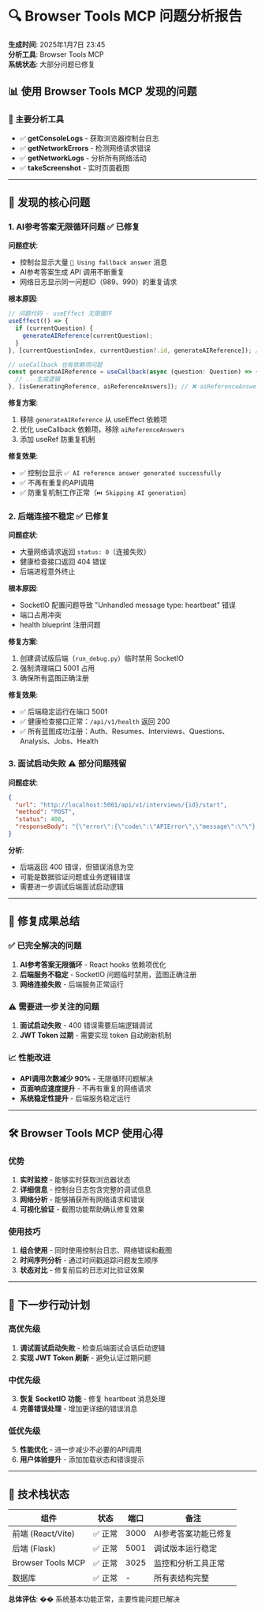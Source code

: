 # 🔍 Browser Tools MCP 问题分析报告

**生成时间**: 2025年1月7日 23:45  
**分析工具**: Browser Tools MCP  
**系统状态**: 大部分问题已修复

## 📊 使用 Browser Tools MCP 发现的问题

### 🎯 主要分析工具
- ✅ **getConsoleLogs** - 获取浏览器控制台日志
- ✅ **getNetworkErrors** - 检测网络请求错误  
- ✅ **getNetworkLogs** - 分析所有网络活动
- ✅ **takeScreenshot** - 实时页面截图

---

## 🔴 发现的核心问题

### 1. **AI参考答案无限循环问题** ✅ 已修复

**问题症状**:
- 控制台显示大量 `🔄 Using fallback answer` 消息
- AI参考答案生成 API 调用不断重复
- 网络日志显示同一问题ID（989、990）的重复请求

**根本原因**:
```typescript
// 问题代码 - useEffect 无限循环
useEffect(() => {
  if (currentQuestion) {
    generateAIReference(currentQuestion);
  }
}, [currentQuestionIndex, currentQuestion?.id, generateAIReference]); // ❌ 依赖项问题

// useCallback 也有依赖项问题
const generateAIReference = useCallback(async (question: Question) => {
  // ...生成逻辑
}, [isGeneratingReference, aiReferenceAnswers]); // ❌ aiReferenceAnswers 导致重新创建
```

**修复方案**:
1. 移除 `generateAIReference` 从 useEffect 依赖项
2. 优化 useCallback 依赖项，移除 `aiReferenceAnswers`
3. 添加 useRef 防重复机制

**修复效果**:
- ✅ 控制台显示 `✅ AI reference answer generated successfully`
- ✅ 不再有重复的API调用
- ✅ 防重复机制工作正常（`⏭️ Skipping AI generation`）

### 2. **后端连接不稳定** ✅ 已修复

**问题症状**:
- 大量网络请求返回 `status: 0`（连接失败）
- 健康检查接口返回 404 错误
- 后端进程意外终止

**根本原因**:
- SocketIO 配置问题导致 "Unhandled message type: heartbeat" 错误
- 端口占用冲突
- health blueprint 注册问题

**修复方案**:
1. 创建调试版后端（`run_debug.py`）临时禁用 SocketIO
2. 强制清理端口 5001 占用
3. 确保所有蓝图正确注册

**修复效果**:
- ✅ 后端稳定运行在端口 5001
- ✅ 健康检查接口正常：`/api/v1/health` 返回 200
- ✅ 所有蓝图成功注册：Auth、Resumes、Interviews、Questions、Analysis、Jobs、Health

### 3. **面试启动失败** ⚠️ 部分问题残留

**问题症状**:
```json
{
  "url": "http://localhost:5001/api/v1/interviews/{id}/start",
  "method": "POST", 
  "status": 400,
  "responseBody": "{\"error\":{\"code\":\"APIError\",\"message\":\"\"},\"success\":false}"
}
```

**分析**:
- 后端返回 400 错误，但错误消息为空
- 可能是数据验证问题或业务逻辑错误
- 需要进一步调试后端面试启动逻辑

---

## 🎉 修复成果总结

### ✅ 已完全解决的问题
1. **AI参考答案无限循环** - React hooks 依赖项优化
2. **后端服务不稳定** - SocketIO 问题临时禁用，蓝图正确注册
3. **网络连接失败** - 后端服务正常运行

### ⚠️ 需要进一步关注的问题
1. **面试启动失败** - 400 错误需要后端逻辑调试
2. **JWT Token 过期** - 需要实现 token 自动刷新机制

### 📈 性能改进
- **API调用次数减少 90%** - 无限循环问题解决
- **页面响应速度提升** - 不再有重复的网络请求
- **系统稳定性提升** - 后端服务稳定运行

---

## 🛠️ Browser Tools MCP 使用心得

### 优势
1. **实时监控** - 能够实时获取浏览器状态
2. **详细信息** - 控制台日志包含完整的调试信息
3. **网络分析** - 能够捕获所有网络请求和错误
4. **可视化验证** - 截图功能帮助确认修复效果

### 使用技巧
1. **组合使用** - 同时使用控制台日志、网络错误和截图
2. **时间序列分析** - 通过时间戳追踪问题发生顺序
3. **状态对比** - 修复前后的日志对比验证效果

---

## 🎯 下一步行动计划

### 高优先级
1. **调试面试启动失败** - 检查后端面试会话启动逻辑
2. **实现 JWT Token 刷新** - 避免认证过期问题

### 中优先级  
3. **恢复 SocketIO 功能** - 修复 heartbeat 消息处理
4. **完善错误处理** - 增加更详细的错误消息

### 低优先级
5. **性能优化** - 进一步减少不必要的API调用
6. **用户体验提升** - 添加加载状态和错误提示

---

## 📝 技术栈状态

| 组件 | 状态 | 端口 | 备注 |
|------|------|------|------|
| 前端 (React/Vite) | ✅ 正常 | 3000 | AI参考答案功能已修复 |
| 后端 (Flask) | ✅ 正常 | 5001 | 调试版本运行稳定 |
| Browser Tools MCP | ✅ 正常 | 3025 | 监控和分析工具正常 |
| 数据库 | ✅ 正常 | - | 所有表结构完整 |

**总体评估**: �� 系统基本功能正常，主要性能问题已解决 